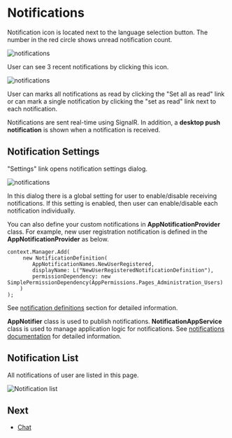 # Notifications

Notification icon is located next to the language selection button. The number in the red circle shows unread notification count.

<img src="D:/Github/documents/docs/en/images/notifications-icon-1.png" alt="notifications" class="img-thumbnail" />

User can see 3 recent notifications by clicking this icon.

<img src="D:/Github/documents/docs/en/images/recent-notifications-1.png" alt="notifications" class="img-thumbnail" />

User can marks all notifications as read by clicking the "Set all as read" link or can mark a single notification by clicking the "set as read" link next to each notification.

Notifications are sent real-time using SignalR. In addition, a **desktop push notification** is shown when a notification is received.

## Notification Settings

"Settings" link opens notification settings dialog.

<img src="D:/Github/documents/docs/en/images/notification-settings-1.png" alt="notifications" class="img-thumbnail" />

In this dialog there is a global setting for user to enable/disable receiving notifications. If this setting is enabled, then user can enable/disable each notification individually.

You can also define your custom notifications in **AppNotificationProvider** class. For example, new user registration notification is defined in the **AppNotificationProvider** as below.

```
context.Manager.Add(
     new NotificationDefinition(
        AppNotificationNames.NewUserRegistered,
        displayName: L("NewUserRegisteredNotificationDefinition"),
        permissionDependency: new SimplePermissionDependency(AppPermissions.Pages_Administration_Users)
    )
);
```

See [notification definitions](https://aspnetboilerplate.com/Pages/Documents/Notification-System#notification-definitions) section for detailed information.

**AppNotifier** class is used to publish notifications. **NotificationAppService** class is used to manage application logic for notifications. See [notifications documentation](https://aspnetboilerplate.com/Pages/Documents/Notification-System) for detailed information.

## Notification List

All notifications of user are listed in this page.

<img src="D:/Github/documents/docs/en/images/notifications-list-core-3.png" alt="Notification list" class="img-thumbnail" />

## Next

- [Chat](Features-Mvc-Core-Chat)